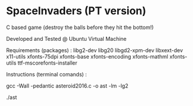 # SpaceInvaders (PT version)
C based game (destroy the balls before they hit the bottom!)

Developed and Tested @ Ubuntu Virtual Machine

Requirements (packages) : 
    libg2-dev
    libg20
    libgd2-xpm-dev
    libxext-dev
    x11-utils
    xfonts-75dpi
    xfonts-base
    xfonts-encoding
    xfonts-mathml
    xfonts-utils
    ttf-mscorefonts-installer

Instructions (terminal comands) : 

gcc -Wall -pedantic asteroid2016.c -o ast -lm -lg2

./ast
